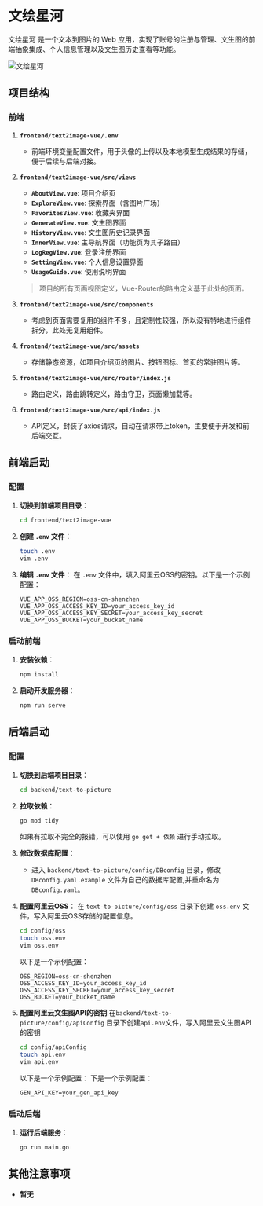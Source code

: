 # 文绘星河

文绘星河 是一个文本到图片的 Web 应用，实现了账号的注册与管理、文生图的前端抽象集成、个人信息管理以及文生图历史查看等功能。

![文绘星河](https://chuhsing-blog-bucket.oss-cn-shenzhen.aliyuncs.com/chuhsing/202412251121811.png)

## 项目结构

### 前端

1. **`frontend/text2image-vue/.env`**
   - 前端环境变量配置文件，用于头像的上传以及本地模型生成结果的存储，便于后续与后端对接。

2. **`frontend/text2image-vue/src/views`**
   - **`AboutView.vue`**: 项目介绍页
   - **`ExploreView.vue`**: 探索界面（含图片广场）
   - **`FavoritesView.vue`**: 收藏夹界面
   - **`GenerateView.vue`**: 文生图界面
   - **`HistoryView.vue`**: 文生图历史记录界面
   - **`InnerView.vue`**: 主导航界面（功能页为其子路由）
   - **`LogRegView.vue`**: 登录注册界面
   - **`SettingView.vue`**: 个人信息设置界面
   - **`UsageGuide.vue`**: 使用说明界面

   > 项目的所有页面视图定义，Vue-Router的路由定义基于此处的页面。

3. **`frontend/text2image-vue/src/components`**
   - 考虑到页面需要复用的组件不多，且定制性较强，所以没有特地进行组件拆分，此处无复用组件。

4. **`frontend/text2image-vue/src/assets`**
   - 存储静态资源，如项目介绍页的图片、按钮图标、首页的常驻图片等。

5. **`frontend/text2image-vue/src/router/index.js`**
   - 路由定义，路由跳转定义，路由守卫，页面懒加载等。

6. **`frontend/text2image-vue/src/api/index.js`**
   - API定义，封装了axios请求，自动在请求带上token，主要便于开发和前后端交互。
   
## 前端启动

### 配置

1. **切换到前端项目目录**：
  
   ```bash
   cd frontend/text2image-vue
   ```
   
2. **创建 `.env` 文件**：
   ```bash
   touch .env
   vim .env
   ```

3. **编辑 `.env` 文件**：
   在 `.env` 文件中，填入阿里云OSS的密钥。以下是一个示例配置：
   ```plaintext
   VUE_APP_OSS_REGION=oss-cn-shenzhen
   VUE_APP_OSS_ACCESS_KEY_ID=your_access_key_id
   VUE_APP_OSS_ACCESS_KEY_SECRET=your_access_key_secret
   VUE_APP_OSS_BUCKET=your_bucket_name
   ```

### 启动前端

1. **安装依赖**：
   ```bash
   npm install
   ```

2. **启动开发服务器**：
   ```bash
   npm run serve
   ```

## 后端启动

### 配置

1. **切换到后端项目目录**：
   ```bash
   cd backend/text-to-picture
   ```

2. **拉取依赖**：
   ```bash
   go mod tidy
   ```
   如果有拉取不完全的报错，可以使用 `go get + 依赖` 进行手动拉取。

3. **修改数据库配置**：
   - 进入 `backend/text-to-picture/config/DBconfig` 目录，修改 `DBconfig.yaml.example` 文件为自己的数据库配置,并重命名为 `DBconfig.yaml`。

4. **配置阿里云OSS**：
    在 `text-to-picture/config/oss` 目录下创建 `oss.env` 文件，写入阿里云OSS存储的配置信息。
   ```bash
   cd config/oss
   touch oss.env
   vim oss.env
   ```
   
   以下是一个示例配置：
     ```plaintext
     OSS_REGION=oss-cn-shenzhen
     OSS_ACCESS_KEY_ID=your_access_key_id
     OSS_ACCESS_KEY_SECRET=your_access_key_secret
     OSS_BUCKET=your_bucket_name
     ```

5. **配置阿里云文生图API的密钥**
    在`backend/text-to-picture/config/apiConfig` 目录下创建`api.env`文件，写入阿里云文生图API的密钥
   ```bash
   cd config/apiConfig
   touch api.env
   vim api.env
   ```
   
   以下是一个示例配置：
   下是一个示例配置：
     ```plaintext
     GEN_API_KEY=your_gen_api_key
     ```

### 启动后端

1. **运行后端服务**：
   ```bash
   go run main.go
   ```

## 其他注意事项

- **暂无**